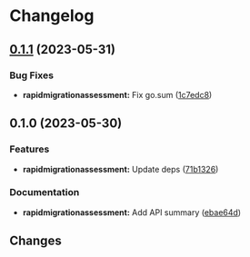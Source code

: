 # Changelog

## [0.1.1](https://github.com/googleapis/google-cloud-go/compare/rapidmigrationassessment/v0.1.0...rapidmigrationassessment/v0.1.1) (2023-05-31)


### Bug Fixes

* **rapidmigrationassessment:** Fix go.sum ([1c7edc8](https://github.com/googleapis/google-cloud-go/commit/1c7edc8f6e9e485052f04c74756987861d825def))

## 0.1.0 (2023-05-30)


### Features

* **rapidmigrationassessment:** Update deps ([71b1326](https://github.com/googleapis/google-cloud-go/commit/71b1326dd650d998703d788de6d982acebe1e121))


### Documentation

* **rapidmigrationassessment:** Add API summary ([ebae64d](https://github.com/googleapis/google-cloud-go/commit/ebae64d53397ec5dfe851f098754eaa1f5df7cb1))

## Changes
